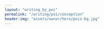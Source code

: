 ```yaml
---
layout: "writing_by_poi"
permalink: "/writing/poi/conception"
header-img: "assets/owner/hero/pois-bg.jpg"
---
```

